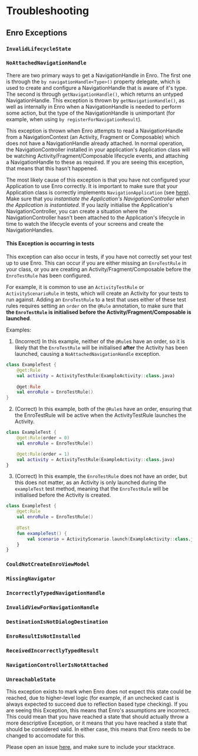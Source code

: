 # Troubleshooting
## Enro Exceptions
### `InvalidLifecycleState`

### `NoAttachedNavigationHandle`
There are two primary ways to get a NavigationHandle in Enro. The first one is through the `by navigationHandle<Type>()` property delegate, which is used to create and configure a NavigationHandle that is aware of it's type. The second is through `getNavigationHandle()`, which returns an untyped NavigationHandle. This exception is thrown by `getNavigationHandle()`, as well as internally in Enro when a NavigationHandle is needed to perform some action, but the type of the NavigationHandle is unimportant (for example, when using `by registerForNavigationResult`).

This exception is thrown when Enro attempts to read a NavigationHandle from a NavigationContext (an Activity, Fragment or Composable) which does not have a NavigationHandle already attached. In normal operation, the NavigationController installed in your application's Application class will be watching Activity/Fragment/Composable lifecycle events, and attaching a NavigationHandle to these as required. If you are seeing this exception, that means that this hasn't happened. 

The most likely cause of this exception is that you have not configured your Application to use Enro correctly. It is important to make sure that your Application class is correctly implements `NavigationApplication` (see [here](https://github.com/isaac-udy/Enro#3-annotate-your-application-as-a-navigationcomponent-and-implement-the-navigationapplication-interface)). Make sure that you *instantiate the Application's NavigationController when the Application is instantiated*. If you lazily initialise the Application's NavigationController, you can create a situation where the NavigationController hasn't been attached to the Application's lifecycle in time to watch the lifecycle events of your screens and create the NavigationHandles. 

#### This Exception is occurring in tests
This exception can also occur in tests, if you have not correctly set your test up to use Enro. This can occur if you are either missing an `EnroTestRule` in your class, or you are creating an Activity/Fragment/Composable before the `EnroTestRule` has been configured.

For example, it is common to use an `ActivityTestRule` or `ActivityScenarioRule` in tests, which will create an Activity for your tests to run against. Adding an `EnroTestRule` to a test that uses either of these test rules requires setting an `order` on the `@Rule` annotation, to make sure that **the `EnroTestRule` is initialised before the Activity/Fragment/Composable is launched**. 

Examples: 
1. (Incorrect) In this example, neither of the `@Rule`s have an order, so it is likely that the `EnroTestRule` will be initialised **after** the Activity has been launched, causing a `NoAttachedNavigationHandle` exception. 
```kotlin
class ExampleTest {
    @get:Rule
    val activity = ActivityTestRule(ExampleActivity::class.java)
    
    @get:Rule
    val enroRule = EnroTestRule()
}
```

2. (Correct) In this example, both of the `@Rule`s have an order, ensuring that the EnroTestRule will be active when the ActivityTestRule launches the Activity. 
```kotlin
class ExampleTest {
    @get:Rule(order = 0)
    val enroRule = EnroTestRule()

    @get:Rule(order = 1)
    val activity = ActivityTestRule(ExampleActivity::class.java)
}
```

3. (Correct) In this example, the `EnroTestRule` does not have an order, but this does not matter, as an Activity is only launched during the `exampleTest` test method, meaning that the `EnroTestRule` will be initialised before the Activity is created. 
```kotlin
class ExampleTest {
    @get:Rule
    val enroRule = EnroTestRule()
    
    @Test
    fun exampleTest() {
        val scenario = ActivityScenario.launch(ExampleActivity::class.java)
    }
}
```

### `CouldNotCreateEnroViewModel`

### `MissingNavigator`

### `IncorrectlyTypedNavigationHandle`

### `InvalidViewForNavigationHandle`

### `DestinationIsNotDialogDestination`

### `EnroResultIsNotInstalled`

### `ReceivedIncorrectlyTypedResult`

### `NavigationControllerIsNotAttached`

### `UnreachableState`
This exception exists to mark when Enro does not expect this state could be reached, due to higher-level logic (for example, if an unchecked cast is always expected to succeed due to reflection based type checking). If you are seeing this Exception, this means that Enro's assumptions are incorrect. This could mean that you have reached a state that should actually throw a more descriptive Exception, or it means that you have reached a state that should be considered valid. In either case, this means that Enro needs to be changed to accomodate for this. 

Please open an issue [here](https://github.com/isaac-udy/Enro/issues), and make sure to include your stacktrace.
